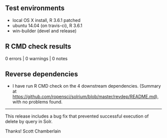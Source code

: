 ## Test environments

* local OS X install, R 3.6.1 patched
* ubuntu 14.04 (on travis-ci), R 3.6.1
* win-builder (devel and release)

## R CMD check results

0 errors | 0 warnings | 0 notes

## Reverse dependencies

* I have run R CMD check on the 4 downstream dependencies.
  (Summary at <https://github.com/ropensci/solrium/blob/master/revdep/README.md>), with no problems found.

-----

This release includes a bug fix that prevented successful execution of delete by query in Solr.

Thanks!
Scott Chamberlain
